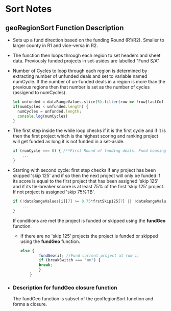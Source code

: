 # Sort Notes

## geoRegionSort Function Description

- Sets up a fund direction based on the funding Round (R1/R2). Smaller to larger county in R1 and vice-versa in R2.
- The function then loops through each region to set headers and sheet data. Previously funded projects in set-asides are labelled "Fund S/A"
- Number of Cycles to loop through each region is determined by extracting number of unfunded deals and set to variable named numCycle. If the number of un-funded deals in a region is more than the previous regions then that number is set as the number of cycles (assigend to numCycles).

    ``` js
    let unfunded = dataRangeValues.slice(5).filter(row => !row[lastCol-1]); // filtering number of projects that are unfunded. slice(5) removes first 5 rows
    if(numCycles < unfunded.length) {
      numCycles = unfunded.length;
      console.log(numCycles)
    }
    ```

- The first step inside the while loop checks if it is the first cycle and if it is then the first project which is the highest scoring and ranking project will get funded as long it is not funded in a set-aside.

    ``` js
    if (runCycle === 0) { /**First Round of funding deals. Fund housing type even if negative if highest tiebreaker and first to get funded*/
        ...
    }
    ```

- Starting with second cycle: first step checks if any project has been skipped 'skip 125' and if so then the next project will only be funded if its score is equal to the first project that has been assigned 'skip 125' and if its tie-breaker sccore is at least 75% of the first 'skip 125' project. If not project is assigned 'skip 75%TB'.

    ``` js
    if (!dataRangeValues[i][7] >= 0.75*frstSkip125[7] || !dataRangeValues[i][6] >= frstSkip125[6]) {//project Tiebreaker is not 75% of 1st Skip 125 project TB or point score is not equal or greater than 1st Skip 125 project
        ...
    }
    ```

    If conditions are met the project is funded or skipped using the **fundGeo** function.
  - If there are no 'skip 125' projects the project is funded or skipped using the **fundGeo** function.

    ``` js
    else {
            fundGeo(i); //Fund current project at row i;
            if (breakSwitch === "on") {
            break;
            }
        }
    ```

- ### Description for fundGeo closure function

    The fundGeo function is subset of the geoRegionSort function and forms a closure.
